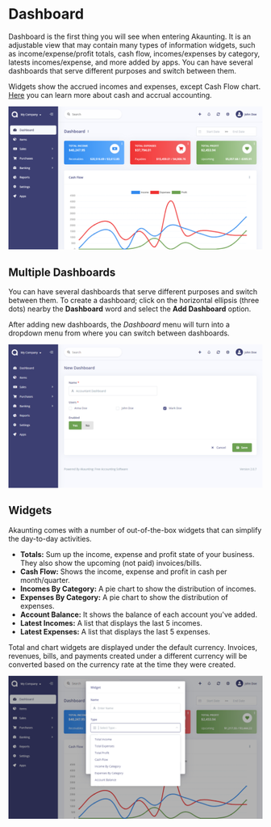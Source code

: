 Dashboard
=========

Dashboard is the first thing you will see when entering Akaunting. It is an adjustable view that may contain many types of information widgets, such as income/expense/profit totals, cash flow, incomes/expenses by category, latests incomes/expense, and more added by apps. You can have several dashboards that serve different purposes and switch between them.

Widgets show the accrued incomes and expenses, except Cash Flow chart. [Here](https://akaunting.com/docs/faq/accrual-vs-cash) you can learn more about cash and accrual accounting.

![dashboard](_images/dashboard.png)

## Multiple Dashboards

You can have several dashboards that serve different purposes and switch between them. To create a dashboard; click on the horizontal ellipsis (three dots) nearby the **Dashboard** word and select the **Add Dashboard** option.

After adding new dashboards, the *Dashboard* menu will turn into a dropdown menu from where you can switch between dashboards.

![add dashboard](_images/add_dashboard.png)

## Widgets

Akaunting comes with a number of out-of-the-box widgets that can simplify the day-to-day activities.

- **Totals:** Sum up the income, expense and profit state of your business. They also show the upcoming (not paid) invoices/bills.
- **Cash Flow:** Shows the income, expense and profit in cash per month/quarter.
- **Incomes By Category:** A pie chart to show the distribution of incomes.
- **Expenses By Category:** A pie chart to show the distribution of expenses.
- **Account Balance:** It shows the balance of each account you've added.
- **Latest Incomes:** A list that displays the last 5 incomes.
- **Latest Expenses:** A list that displays the last 5 expenses.

Total and chart widgets are displayed under the default currency. Invoices, revenues, bills, and payments created under a different currency will be converted based on the currency rate at the time they were created.

![add widget](_images/add_widget.png)
